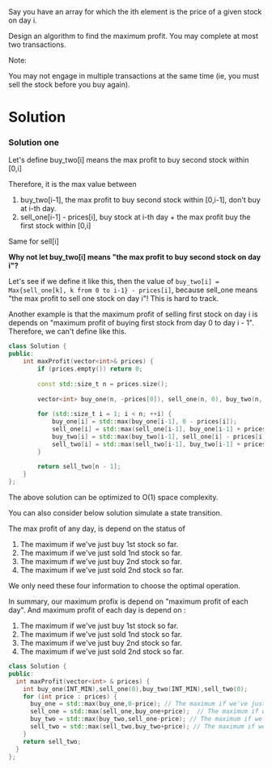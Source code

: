 Say you have an array for which the ith element is the price of a given stock on day i.

Design an algorithm to find the maximum profit. You may complete at most two transactions.

Note:

You may not engage in multiple transactions at the same time (ie, you must sell the stock before you buy again).
  
# Solution  

### Solution one
  
Let's define buy_two[i] means the max profit to buy second stock within [0,i]

Therefore, it is the max value between

1. buy_two[i-1], the max profit to buy second stock within [0,i-1], don't buy at i-th day. 
2. sell_one[i-1] - prices[i], buy stock at i-th day + the max profit buy the first stock within [0,i]

Same for sell[i]

__Why not let buy_two[i] means "the max profit to buy second stock on day i"?__

Let's see if we define it like this, then the value of ```buy_two[i] = Max{sell_one[k], k from 0 to i-1} - prices[i]```, because sell_one means "the max profit to sell one stock on day i"! This is hard to track.  

Another example is that the maximum profit of selling first stock on day i is depends on "maximum profit of buying first stock from day 0 to day i - 1".  Therefore, we can't define like this.

```cpp
class Solution {
public:
    int maxProfit(vector<int>& prices) {
        if (prices.empty()) return 0;
        
        const std::size_t n = prices.size();
        
        vector<int> buy_one(n, -prices[0]), sell_one(n, 0), buy_two(n, -prices[0]), sell_two(n, 0);
        
        for (std::size_t i = 1; i < n; ++i) {
            buy_one[i] = std::max(buy_one[i-1], 0 - prices[i]);
            sell_one[i] = std::max(sell_one[i-1], buy_one[i-1] + prices[i]);
            buy_two[i] = std::max(buy_two[i-1], sell_one[i] - prices[i]);
            sell_two[i] = std::max(sell_two[i-1], buy_two[i-1] + prices[i]);
        }
        
        return sell_two[n - 1];
    }
};
```

The above solution can be optimized to O(1) space complexity.

You can also consider below solution simulate a state transition.

The max profit of any day, is depend on the status of

1. The maximum if we've just buy  1st stock so far. 
2. The maximum if we've just sold 1nd stock so far.
3. The maximum if we've just buy  2nd stock so far.
4. The maximum if we've just sold 2nd stock so far.

We only need these four information to choose the optimal operation.

In summary, our maximum profix is depend on "maximum profit of each day". And maximum profit of each day is depend on :

1. The maximum if we've just buy  1st stock so far. 
2. The maximum if we've just sold 1nd stock so far.
3. The maximum if we've just buy  2nd stock so far.
4. The maximum if we've just sold 2nd stock so far.

```cpp
class Solution {
public:
  int maxProfit(vector<int> & prices) {
    int buy_one(INT_MIN),sell_one(0),buy_two(INT_MIN),sell_two(0);
    for (int price : prices) {
      buy_one = std::max(buy_one,0-price); // The maximum if we've just buy  1st stock so far. 
      sell_one = std::max(sell_one,buy_one+price);  // The maximum if we've just sold 1nd stock so far.
      buy_two = std::max(buy_two,sell_one-price); // The maximum if we've just buy  2nd stock so far.
      sell_two = std::max(sell_two,buy_two+price); // The maximum if we've just sold 2nd stock so far.
    }
    return sell_two;
  }
};
```
